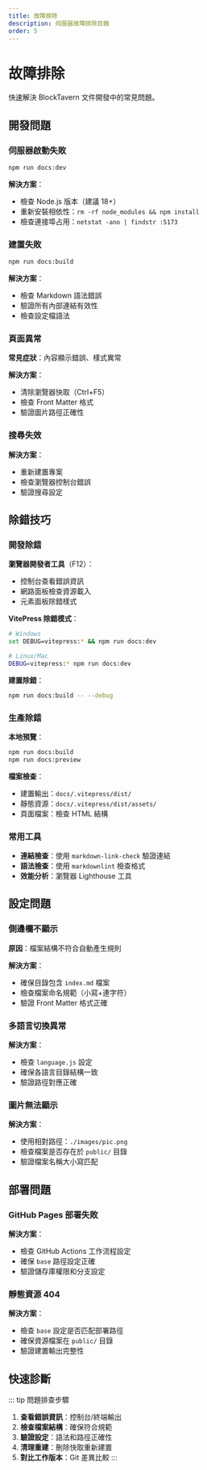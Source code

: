 ```yaml
---
title: 故障排除
description: 伺服器故障排除目錄
order: 5
---
```


# 故障排除

快速解決 BlockTavern 文件開發中的常見問題。

## 開發問題

### 伺服器啟動失敗

```bash
npm run docs:dev
```

**解決方案**：
- 檢查 Node.js 版本（建議 18+）
- 重新安裝相依性：`rm -rf node_modules && npm install`
- 檢查連接埠占用：`netstat -ano | findstr :5173`

### 建置失敗

```bash
npm run docs:build
```

**解決方案**：
- 檢查 Markdown 語法錯誤
- 驗證所有內部連結有效性
- 檢查設定檔語法

### 頁面異常

**常見症狀**：內容顯示錯誤、樣式異常

**解決方案**：
- 清除瀏覽器快取（Ctrl+F5）
- 檢查 Front Matter 格式
- 驗證圖片路徑正確性

### 搜尋失效

**解決方案**：
- 重新建置專案
- 檢查瀏覽器控制台錯誤
- 驗證搜尋設定

## 除錯技巧

### 開發除錯

**瀏覽器開發者工具**（F12）：
- 控制台查看錯誤資訊
- 網路面板檢查資源載入
- 元素面板除錯樣式

**VitePress 除錯模式**：
```bash
# Windows
set DEBUG=vitepress:* && npm run docs:dev

# Linux/Mac
DEBUG=vitepress:* npm run docs:dev
```

**建置除錯**：
```bash
npm run docs:build -- --debug
```

### 生產除錯

**本地預覽**：
```bash
npm run docs:build
npm run docs:preview
```

**檔案檢查**：
- 建置輸出：`docs/.vitepress/dist/`
- 靜態資源：`docs/.vitepress/dist/assets/`
- 頁面檔案：檢查 HTML 結構

### 常用工具

- **連結檢查**：使用 `markdown-link-check` 驗證連結
- **語法檢查**：使用 `markdownlint` 檢查格式
- **效能分析**：瀏覽器 Lighthouse 工具

## 設定問題

### 側邊欄不顯示

**原因**：檔案結構不符合自動產生規則

**解決方案**：
- 確保目錄包含 `index.md` 檔案
- 檢查檔案命名規範（小寫+連字符）
- 驗證 Front Matter 格式正確

### 多語言切換異常

**解決方案**：
- 檢查 `language.js` 設定
- 確保各語言目錄結構一致
- 驗證路徑對應正確

### 圖片無法顯示

**解決方案**：
- 使用相對路徑：`./images/pic.png`
- 檢查檔案是否存在於 `public/` 目錄
- 驗證檔案名稱大小寫匹配

## 部署問題

### GitHub Pages 部署失敗

**解決方案**：
- 檢查 GitHub Actions 工作流程設定
- 確保 `base` 路徑設定正確
- 驗證儲存庫權限和分支設定

### 靜態資源 404

**解決方案**：
- 檢查 `base` 設定是否匹配部署路徑
- 確保資源檔案在 `public/` 目錄
- 驗證建置輸出完整性

## 快速診斷

::: tip 問題排查步驟
1. **查看錯誤資訊**：控制台/終端輸出
2. **檢查檔案結構**：確保符合規範
3. **驗證設定**：語法和路徑正確性
4. **清理重建**：刪除快取重新建置
5. **對比工作版本**：Git 差異比較
:::

<Contributors />

<GitHistoryInformation />